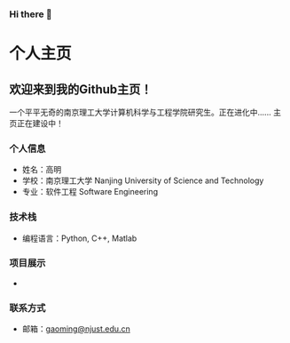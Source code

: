 ### Hi there 👋
# 个人主页

## 欢迎来到我的Github主页！

一个平平无奇的南京理工大学计算机科学与工程学院研究生。正在进化中......
主页正在建设中！

### 个人信息

- 姓名：高明
- 学校：南京理工大学 Nanjing University of Science and Technology
- 专业：软件工程 Software Engineering

### 技术栈

- 编程语言：Python, C++, Matlab

### 项目展示

- 

### 联系方式

- 邮箱：gaoming@njust.edu.cn

<!--
**gaoming-0603/gaoming-0603** is a ✨ _special_ ✨ repository because its `README.md` (this file) appears on your GitHub profile.

Here are some ideas to get you started:

- 🔭 I’m currently working on ...
- 🌱 I’m currently learning ...
- 👯 I’m looking to collaborate on ...
- 🤔 I’m looking for help with ...
- 💬 Ask me about ...
- 📫 How to reach me: ...
- 😄 Pronouns: ...
- ⚡ Fun fact: ...
-->
